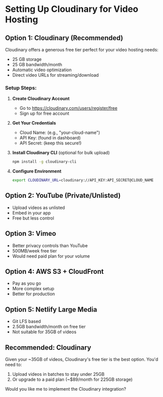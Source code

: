 # Setting Up Cloudinary for Video Hosting

## Option 1: Cloudinary (Recommended)
Cloudinary offers a generous free tier perfect for your video hosting needs:
- 25 GB storage
- 25 GB bandwidth/month
- Automatic video optimization
- Direct video URLs for streaming/download

### Setup Steps:

1. **Create Cloudinary Account**
   - Go to https://cloudinary.com/users/register/free
   - Sign up for free account

2. **Get Your Credentials**
   - Cloud Name: (e.g., "your-cloud-name")
   - API Key: (found in dashboard)
   - API Secret: (keep this secure!)

3. **Install Cloudinary CLI** (optional for bulk upload)
   ```bash
   npm install -g cloudinary-cli
   ```

4. **Configure Environment**
   ```bash
   export CLOUDINARY_URL=cloudinary://API_KEY:API_SECRET@CLOUD_NAME
   ```

## Option 2: YouTube (Private/Unlisted)
- Upload videos as unlisted
- Embed in your app
- Free but less control

## Option 3: Vimeo
- Better privacy controls than YouTube
- 500MB/week free tier
- Would need paid plan for your volume

## Option 4: AWS S3 + CloudFront
- Pay as you go
- More complex setup
- Better for production

## Option 5: Netlify Large Media
- Git LFS based
- 2.5GB bandwidth/month on free tier
- Not suitable for 35GB of videos

## Recommended: Cloudinary
Given your ~35GB of videos, Cloudinary's free tier is the best option. You'd need to:
1. Upload videos in batches to stay under 25GB
2. Or upgrade to a paid plan (~$89/month for 225GB storage)

Would you like me to implement the Cloudinary integration?